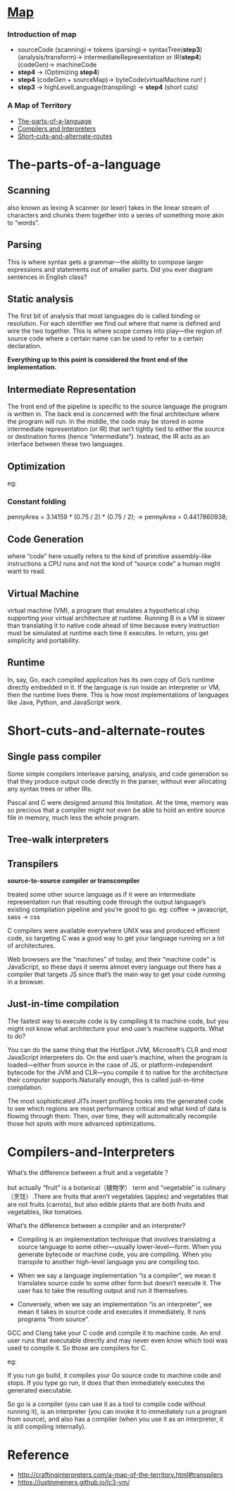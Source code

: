 # [Map](http://craftinginterpreters.com/image/a-map-of-the-territory/mountain.png)

### Introduction of map

* sourceCode (scanning)-> tokens (parsing)-> syntaxTree(**step3**) (analysis/transform)-> intermediateRepresentation or IR(**step4**) (codeGen)-> machineCode
* **step4** -> (Optimizing **step4**) 
* **step4** (codeGen + sourceMap)-> byteCode(virtualMachine run! )
* **step3** -> highLevelLanguage(transpiling) -> **step4**   (short cuts)

### A Map of Territory

* [The-parts-of-a-language](#The-parts-of-a-language)
* [Compilers and Interpreters](#Compilers-and-Interpreters)
* [Short-cuts-and-alternate-routes](#Short-cuts-and-alternate-routes)


# The-parts-of-a-language

## Scanning
also known as lexing
A scanner (or lexer) takes in the linear stream of characters and chunks them together into a series of something more akin to “words”. 

## Parsing
This is where syntax gets a grammar—the ability to compose larger expressions and statements out of smaller parts. Did you ever diagram sentences in English class?

## Static analysis
The first bit of analysis that most languages do is called binding or resolution. For each identifier we find out where that name is defined and wire the two together. This is where scope comes into play—the region of source code where a certain name can be used to refer to a certain declaration.

**Everything up to this point is considered the front end of the implementation.**

## Intermediate Representation

The front end of the pipeline is specific to the source language the program is written in. 
The back end is concerned with the final architecture where the program will run.
In the middle, the code may be stored in some intermediate representation (or IR) that isn’t tightly tied to either the source or destination forms (hence “intermediate”). 
Instead, the IR acts as an interface between these two languages.

## Optimization

eg:
### Constant folding
pennyArea = 3.14159 * (0.75 / 2) * (0.75 / 2);
->
pennyArea = 0.4417860938;

## Code Generation

where “code” here usually refers to the kind of primitive assembly-like instructions a CPU runs and not the kind of “source code” a human might want to read.

## Virtual Machine

virtual machine (VM), a program that emulates a hypothetical chip supporting your virtual architecture at runtime. Running B in a VM is slower than translating it to native code ahead of time because every instruction must be simulated at runtime each time it executes.
In return, you get simplicity and portability.

## Runtime

In, say, Go, each compiled application has its own copy of Go’s runtime directly embedded in it. If the language is run inside an interpreter or VM, then the runtime lives there. This is how most implementations of languages like Java, Python, and JavaScript work.

# Short-cuts-and-alternate-routes

## Single pass compiler

Some simple compilers interleave parsing, analysis, and code generation so that they produce output code directly in the parser, without ever allocating any syntax trees or other IRs.

Pascal and C were designed around this limitation.
At the time, memory was so precious that a compiler might not even be able to hold an entire source file in memory, much less the whole program. 

## Tree-walk interpreters

## Transpilers

**source-to-source compiler or transcompiler**

treated some other source language as if it were an intermediate representation
run that resulting code through the output language’s existing compilation pipeline and you’re good to go.
eg: coffee -> javascript, sass -> css

C compilers were available everywhere UNIX was and produced efficient code, so targeting C was a good way to get your language running on a lot of architectures.

Web browsers are the “machines” of today, and their “machine code” is JavaScript, so these days it seems almost every language out there has a compiler that targets JS since that’s the main way to get your code running in a browser.

## Just-in-time compilation

 The fastest way to execute code is by compiling it to machine code, but you might not know what architecture your end user’s machine supports. What to do?

 You can do the same thing that the HotSpot JVM, Microsoft’s CLR and most JavaScript interpreters do. On the end user’s machine, when the program is loaded—either from source in the case of JS, or platform-independent bytecode for the JVM and CLR—you compile it to native for the architecture their computer supports.Naturally enough, this is called just-in-time compilation.

 The most sophisticated JITs insert profiling hooks into the generated code to see which regions are most performance critical and what kind of data is flowing through them. Then, over time, they will automatically recompile those hot spots with more advanced optimizations.

# Compilers-and-Interpreters

What’s the difference between a fruit and a vegetable？

but actually “fruit” is a botanical（植物学） term and “vegetable” is culinary（烹饪）.There are fruits that aren’t vegetables (apples) and vegetables that are not fruits (carrots), but also edible plants that are both fruits and vegetables, like tomatoes.

What’s the difference between a compiler and an interpreter?

* Compiling is an implementation technique that involves translating a source language to some other—usually lower-level—form. When you generate bytecode or machine code, you are compiling. When you transpile to another high-level language you are compiling too.

* When we say a language implementation “is a compiler”, we mean it translates source code to some other form but doesn’t execute it. The user has to take the resulting output and run it themselves.

* Conversely, when we say an implementation “is an interpreter”, we mean it takes in source code and executes it immediately. It runs programs “from source”.

GCC and Clang take your C code and compile it to machine code. An end user runs that executable directly and may never even know which tool was used to compile it. So those are compilers for C.

eg:

If you run go build, it compiles your Go source code to machine code and stops. If you type go run, it does that then immediately executes the generated executable.

So go is a compiler (you can use it as a tool to compile code without running it), is an interpreter (you can invoke it to immediately run a program from source), and also has a compiler (when you use it as an interpreter, it is still compiling internally).

# Reference

* http://craftinginterpreters.com/a-map-of-the-territory.html#transpilers
* https://justinmeiners.github.io/lc3-vm/

